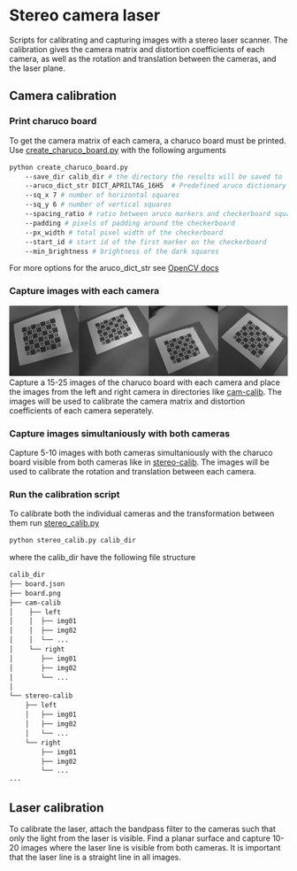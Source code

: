 # Stereo camera laser

Scripts for calibrating and capturing images with a stereo laser scanner. 
The calibration gives the camera matrix and distortion coefficients of each camera,
as well as the rotation and translation between the cameras, and the laser plane.

## Camera calibration
### Print charuco board
To get the camera matrix of each camera, a charuco board must be printed. 
Use [create_charuco_board.py](calibration/create_charuco_board.py) with the following arguments
```bash
python create_charuco_board.py 
	--save_dir calib_dir # the directory the results will be saved to
	--aruco_dict_str DICT_APRILTAG_16H5  # Predefined aruco dictionary
	--sq_x 7 # number of horizontal squares
	--sq_y 6 # number of vertical squares
	--spacing_ratio # ratio between aruco markers and checkerboard squares
	--padding # pixels of padding around the checkerboard
	--px_width # total pixel width of the checkerboard
	--start_id # start id of the first marker on the checkerboard
	--min_brightness # brightness of the dark squares
```
For more options for the aruco_dict_str see [OpenCV docs](https://docs.opencv.org/3.4/d9/d6a/group__aruco.html#ggac84398a9ed9dd01306592dd616c2c975a6eb1a3e9c94c7123d8b1904a57193f16) 

### Capture images with each camera
![Cam-calib-images](docs/cam-calib-images.jpg)
Capture a 15-25 images of the charuco board with each camera and place the images from the left and right camera in 
directories like [cam-calib](calibration/calib-05-01/cam-calib). The images will be used to calibrate the camera matrix and distortion coefficients of each camera seperately.

### Capture images simultaniously with both cameras
Capture 5-10 images with both cameras simultaniously with the charuco board visible from both cameras like in [stereo-calib](calibration/calib-05-01/stereo-calib). The images will be used to calibrate the rotation and translation between each camera.

### Run the calibration script
To calibrate both the individual cameras and the transformation between them run [stereo_calib.py](calibration/stereo_calib.py)
```bash
python stereo_calib.py calib_dir
```
where the calib_dir have the following file structure
```bash
calib_dir
├── board.json
├── board.png
├── cam-calib
│    ├── left
│    │  ├── img01
│    │  ├── img02
│    │  └── ...
│    └── right
│       ├── img01
│       ├── img02
│       └── ...
│
└── stereo-calib
    ├── left
    │   ├── img01
    │   ├── img02
	│   └── ...
    └── right
        ├── img01
        ├── img02
        └── ...
---
```





## Laser calibration
To calibrate the laser, attach the bandpass filter to the cameras such that only the light from the laser is visible. Find a planar surface and capture 10-20 images where the laser line is visible from both cameras. It is important that the laser line is a straight line in all images. 
